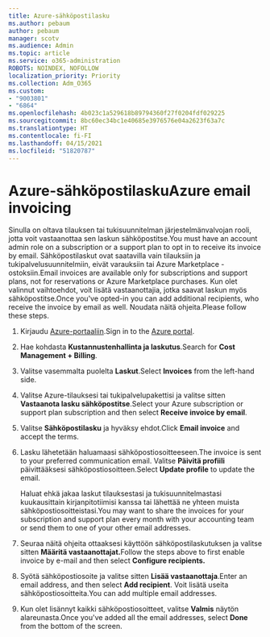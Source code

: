 ```yaml
---
title: Azure-sähköpostilasku
ms.author: pebaum
author: pebaum
manager: scotv
ms.audience: Admin
ms.topic: article
ms.service: o365-administration
ROBOTS: NOINDEX, NOFOLLOW
localization_priority: Priority
ms.collection: Adm_O365
ms.custom:
- "9003801"
- "6864"
ms.openlocfilehash: 4b023c1a529618b89794360f27f0204fdf029225
ms.sourcegitcommit: 8bc60ec34bc1e40685e3976576e04a2623f63a7c
ms.translationtype: HT
ms.contentlocale: fi-FI
ms.lasthandoff: 04/15/2021
ms.locfileid: "51820787"
---
```

# <a name="azure-email-invoicing"></a><span data-ttu-id="ef4a4-102">Azure-sähköpostilasku</span><span class="sxs-lookup"><span data-stu-id="ef4a4-102">Azure email invoicing</span></span>

<span data-ttu-id="ef4a4-103">Sinulla on oltava tilauksen tai tukisuunnitelman järjestelmänvalvojan rooli, jotta voit vastaanottaa sen laskun sähköpostitse.</span><span class="sxs-lookup"><span data-stu-id="ef4a4-103">You must have an account admin role on a subscription or a support plan to opt in to receive its invoice by email.</span></span> <span data-ttu-id="ef4a4-104">Sähköpostilaskut ovat saatavilla vain tilauksiin ja tukipalvelusuunnitelmiin, eivät varauksiin tai Azure Marketplace -ostoksiin.</span><span class="sxs-lookup"><span data-stu-id="ef4a4-104">Email invoices are available only for subscriptions and support plans, not for reservations or Azure Marketplace purchases.</span></span> <span data-ttu-id="ef4a4-105">Kun olet valinnut vaihtoehdot, voit lisätä vastaanottajia, jotka saavat laskun myös sähköpostitse.</span><span class="sxs-lookup"><span data-stu-id="ef4a4-105">Once you've opted-in you can add additional recipients, who receive the invoice by email as well.</span></span> <span data-ttu-id="ef4a4-106">Noudata näitä ohjeita.</span><span class="sxs-lookup"><span data-stu-id="ef4a4-106">Please follow these steps.</span></span>

1. <span data-ttu-id="ef4a4-107">Kirjaudu [Azure-portaaliin](https://portal.azure.com/).</span><span class="sxs-lookup"><span data-stu-id="ef4a4-107">Sign in to the [Azure portal](https://portal.azure.com/).</span></span>
2. <span data-ttu-id="ef4a4-108">Hae kohdasta **Kustannustenhallinta ja laskutus**.</span><span class="sxs-lookup"><span data-stu-id="ef4a4-108">Search for **Cost Management + Billing**.</span></span>
3. <span data-ttu-id="ef4a4-109">Valitse vasemmalta puolelta **Laskut**.</span><span class="sxs-lookup"><span data-stu-id="ef4a4-109">Select **Invoices** from the left-hand side.</span></span>
4. <span data-ttu-id="ef4a4-110">Valitse Azure-tilauksesi tai tukipalvelupakettisi ja valitse sitten **Vastaanota lasku sähköpostitse**.</span><span class="sxs-lookup"><span data-stu-id="ef4a4-110">Select your Azure subscription or support plan subscription and then select **Receive invoice by email**.</span></span>
5. <span data-ttu-id="ef4a4-111">Valitse **Sähköpostilasku** ja hyväksy ehdot.</span><span class="sxs-lookup"><span data-stu-id="ef4a4-111">Click **Email invoice** and accept the terms.</span></span>
6. <span data-ttu-id="ef4a4-112">Lasku lähetetään haluamaasi sähköpostiosoitteeseen.</span><span class="sxs-lookup"><span data-stu-id="ef4a4-112">The invoice is sent to your preferred communication email.</span></span> <span data-ttu-id="ef4a4-113">Valitse **Päivitä profiili** päivittääksesi sähköpostiosoitteen.</span><span class="sxs-lookup"><span data-stu-id="ef4a4-113">Select **Update profile** to update the email.</span></span>  

    <span data-ttu-id="ef4a4-114">Haluat ehkä jakaa laskut tilauksestasi ja tukisuunnitelmastasi kuukausittain kirjanpitotiimisi kanssa tai lähettää ne yhteen muista sähköpostiosoitteistasi.</span><span class="sxs-lookup"><span data-stu-id="ef4a4-114">You may want to share the invoices for your subscription and support plan every month with your accounting team or send them to one of your other email addresses.</span></span>  

7. <span data-ttu-id="ef4a4-115">Seuraa näitä ohjeita ottaaksesi käyttöön sähköpostilaskutuksen ja valitse sitten **Määritä vastaanottajat.**</span><span class="sxs-lookup"><span data-stu-id="ef4a4-115">Follow the steps above to first enable invoice by e-mail and then select  **Configure recipients.**</span></span>
8. <span data-ttu-id="ef4a4-116">Syötä sähköpostiosoite ja valitse sitten **Lisää vastaanottaja**.</span><span class="sxs-lookup"><span data-stu-id="ef4a4-116">Enter an email address, and then select **Add recipient**.</span></span> <span data-ttu-id="ef4a4-117">Voit lisätä useita sähköpostiosoitteita.</span><span class="sxs-lookup"><span data-stu-id="ef4a4-117">You can add multiple email addresses.</span></span>
9. <span data-ttu-id="ef4a4-118">Kun olet lisännyt kaikki sähköpostiosoitteet, valitse **Valmis** näytön alareunasta.</span><span class="sxs-lookup"><span data-stu-id="ef4a4-118">Once you've added all the email addresses, select **Done** from the bottom of the screen.</span></span>
